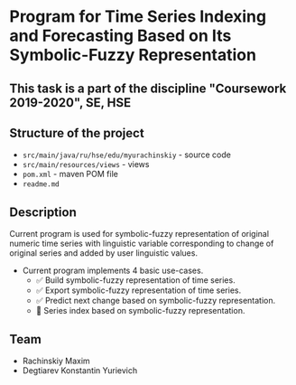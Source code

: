 # Program for Time Series Indexing and Forecasting Based on Its Symbolic-Fuzzy Representation

## This task is a part of the discipline "Coursework 2019-2020", SE, HSE

## Structure of the project
* `src/main/java/ru/hse/edu/myurachinskiy` - source code
* `src/main/resources/views` - views
* `pom.xml` - maven POM file
* `readme.md`

## Description
Current program is used for symbolic-fuzzy representation of original numeric time series with linguistic variable
 corresponding to change of original series and added by user linguistic values.
- Current program implements 4 basic use-cases.
   - ✅ Build symbolic-fuzzy representation of time series.
   - ✅ Export symbolic-fuzzy representation of time series.
   - ✅ Predict next change based on symbolic-fuzzy representation.
   - 🔲 Series index based on symbolic-fuzzy representation.
   

## Team
- Rachinskiy Maxim
- Degtiarev Konstantin Yurievich